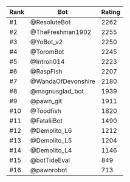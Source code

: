 Rank|Bot|Rating
---|---|---
#1|@ResoluteBot|2262
#2|@TheFreshman1902|2255
#3|@YoBot_v2|2250
#4|@ToromBot|2245
#5|@Intron014|2223
#6|@RaspFish|2207
#7|@WandaOfDevonshire|2180
#8|@magnusglad_bot|1939
#9|@pawn_git|1911
#10|@Toodfish|1820
#11|@FataliiBot|1490
#12|@Demolito_L6|1212
#13|@Demolito_L5|1204
#14|@Demolito_L4|1146
#15|@botTideEval|849
#16|@pawnrobot|713
